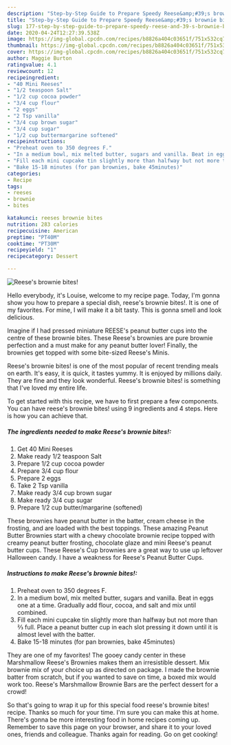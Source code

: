 ```yaml
---
description: "Step-by-Step Guide to Prepare Speedy Reese&amp;#39;s brownie bites!"
title: "Step-by-Step Guide to Prepare Speedy Reese&amp;#39;s brownie bites!"
slug: 177-step-by-step-guide-to-prepare-speedy-reese-and-39-s-brownie-bites
date: 2020-04-24T12:27:39.538Z
image: https://img-global.cpcdn.com/recipes/b8826a404c03651f/751x532cq70/reeses-brownie-bites-recipe-main-photo.jpg
thumbnail: https://img-global.cpcdn.com/recipes/b8826a404c03651f/751x532cq70/reeses-brownie-bites-recipe-main-photo.jpg
cover: https://img-global.cpcdn.com/recipes/b8826a404c03651f/751x532cq70/reeses-brownie-bites-recipe-main-photo.jpg
author: Maggie Burton
ratingvalue: 4.1
reviewcount: 12
recipeingredient:
- "40 Mini Reeses"
- "1/2 teaspoon Salt"
- "1/2 cup cocoa powder"
- "3/4 cup flour"
- "2 eggs"
- "2 Tsp vanilla"
- "3/4 cup brown sugar"
- "3/4 cup sugar"
- "1/2 cup buttermargarine softened"
recipeinstructions:
- "Preheat oven to 350 degrees F."
- "In a medium bowl, mix melted butter, sugars and vanilla. Beat in eggs one at a time. Gradually add flour, cocoa, and salt and mix until combined."
- "Fill each mini cupcake tin slightly more than halfway but not more than ⅔ full. Place a peanut butter cup in each slot pressing it down until it is almost level with the batter."
- "Bake 15-18 minutes (for pan brownies, bake 45minutes)"
categories:
- Recipe
tags:
- reeses
- brownie
- bites

katakunci: reeses brownie bites 
nutrition: 283 calories
recipecuisine: American
preptime: "PT40M"
cooktime: "PT30M"
recipeyield: "1"
recipecategory: Dessert

---
```



![Reese&#39;s brownie bites!](https://img-global.cpcdn.com/recipes/b8826a404c03651f/751x532cq70/reeses-brownie-bites-recipe-main-photo.jpg)

Hello everybody, it's Louise, welcome to my recipe page. Today, I'm gonna show you how to prepare a special dish, reese&#39;s brownie bites!. It is one of my favorites. For mine, I will make it a bit tasty. This is gonna smell and look delicious.

Imagine if I had pressed miniature REESE&#39;s peanut butter cups into the centre of these brownie bites. These Reese&#39;s brownies are pure brownie perfection and a must make for any peanut butter lover! Finally, the brownies get topped with some bite-sized Reese&#39;s Minis.

Reese&#39;s brownie bites! is one of the most popular of recent trending meals on earth. It's easy, it is quick, it tastes yummy. It is enjoyed by millions daily. They are fine and they look wonderful. Reese&#39;s brownie bites! is something that I've loved my entire life.


To get started with this recipe, we have to first prepare a few components. You can have reese&#39;s brownie bites! using 9 ingredients and 4 steps. Here is how you can achieve that.

<!--inarticleads1-->

##### The ingredients needed to make Reese&#39;s brownie bites!:

1. Get 40 Mini Reeses
1. Make ready 1/2 teaspoon Salt
1. Prepare 1/2 cup cocoa powder
1. Prepare 3/4 cup flour
1. Prepare 2 eggs
1. Take 2 Tsp vanilla
1. Make ready 3/4 cup brown sugar
1. Make ready 3/4 cup sugar
1. Prepare 1/2 cup butter/margarine (softened)


These brownies have peanut butter in the batter, cream cheese in the frosting, and are loaded with the best toppings. These amazing Peanut Butter Brownies start with a chewy chocolate brownie recipe topped with creamy peanut butter frosting, chocolate glaze and mini Reese&#39;s peanut butter cups. These Reese&#39;s Cup brownies are a great way to use up leftover Halloween candy. I have a weakness for Reese&#39;s Peanut Butter Cups. 

<!--inarticleads2-->

##### Instructions to make Reese&#39;s brownie bites!:

1. Preheat oven to 350 degrees F.
1. In a medium bowl, mix melted butter, sugars and vanilla. Beat in eggs one at a time. Gradually add flour, cocoa, and salt and mix until combined.
1. Fill each mini cupcake tin slightly more than halfway but not more than ⅔ full. Place a peanut butter cup in each slot pressing it down until it is almost level with the batter.
1. Bake 15-18 minutes (for pan brownies, bake 45minutes)


They are one of my favorites! The gooey candy center in these Marshmallow Reese&#39;s Brownies makes them an irresistible dessert. Mix brownie mix of your choice up as directed on package. I made the brownie batter from scratch, but if you wanted to save on time, a boxed mix would work too. Reese&#39;s Marshmallow Brownie Bars are the perfect dessert for a crowd! 

So that's going to wrap it up for this special food reese&#39;s brownie bites! recipe. Thanks so much for your time. I'm sure you can make this at home. There's gonna be more interesting food in home recipes coming up. Remember to save this page on your browser, and share it to your loved ones, friends and colleague. Thanks again for reading. Go on get cooking!
